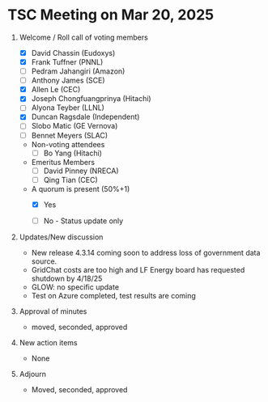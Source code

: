 # TSC Meeting on Mar 20, 2025

1. Welcome / Roll call of voting members
   - [x] David Chassin (Eudoxys)
   - [x] Frank Tuffner (PNNL)
   - [ ] Pedram Jahangiri (Amazon)
   - [ ] Anthony James (SCE)
   - [x] Allen Le (CEC)
   - [x] Joseph Chongfuangprinya (Hitachi)
   - [ ] Alyona Teyber (LLNL)
   - [x] Duncan Ragsdale (Independent)
   - [ ] Slobo Matic (GE Vernova)
   - [ ] Bennet Meyers (SLAC)

   * Non-voting attendees
     - [ ] Bo Yang (Hitachi)
   
   * Emeritus Members
     - [ ] David Pinney (NRECA)
     - [ ] Qing Tian (CEC)
    
   * A quorum is present (50%+1)
     - [x] Yes
     - [ ] No - Status update only
    

2. Updates/New discussion
   * New release 4.3.14 coming soon to address loss of government data source.
    * GridChat costs are too high and LF Energy board has requested shutdown by 4/18/25
    * GLOW: no specific update
    * Test on Azure completed, test results are coming

3. Approval of minutes
   - moved, seconded, approved

4. New action items
   * None

6. Adjourn
   - Moved, seconded, approved
